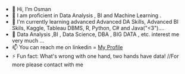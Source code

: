 - 👋 Hi, I’m Osman
- 👀 I am proficient in Data Analysis , BI and Machine Learning .
- 🌱 I'm currently learning advanced Advanced DA Skills, Advanced BI Skils, Kaggle, Tableau DBMS, R, Python, C# and Java("<3")....
- 💞️ Data Analysis ,BI , Data Science,  DBA , BIG DATA , etc. interest me very much ...
- 📫 You can reach me  on linkedin = [My Profile](https://www.linkedin.com/in/osmanveyetkin/)
- ⚡ Fun fact: What's wrong with one hand, two hands have data!
  //For more please contact with me
